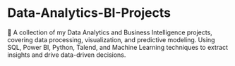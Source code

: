# Data-Analytics-BI-Projects
🚀 A collection of my Data Analytics and Business Intelligence projects, covering data processing, visualization, and predictive modeling. Using SQL, Power BI, Python, Talend, and Machine Learning techniques to extract insights and drive data-driven decisions.
